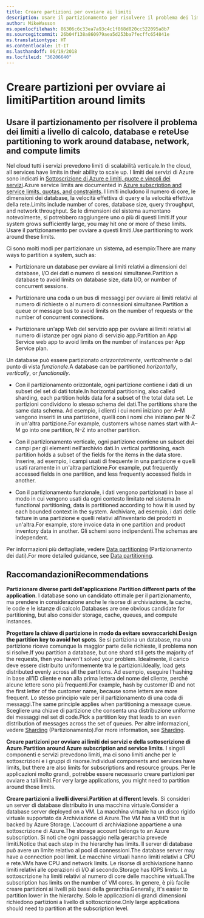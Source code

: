 ```yaml
---
title: Creare partizioni per ovviare ai limiti
description: Usare il partizionamento per risolvere il problema dei limiti a livello di calcolo, database e rete
author: MikeWasson
ms.openlocfilehash: 86306c6c33ea7a93c4c1f868d820cc522095a8b7
ms.sourcegitcommit: 26b04f138a860979aea5d253ba7fecffc654841e
ms.translationtype: HT
ms.contentlocale: it-IT
ms.lasthandoff: 06/19/2018
ms.locfileid: "36206640"
---
```

# <a name="partition-around-limits"></a><span data-ttu-id="5ba7f-103">Creare partizioni per ovviare ai limiti</span><span class="sxs-lookup"><span data-stu-id="5ba7f-103">Partition around limits</span></span>

## <a name="use-partitioning-to-work-around-database-network-and-compute-limits"></a><span data-ttu-id="5ba7f-104">Usare il partizionamento per risolvere il problema dei limiti a livello di calcolo, database e rete</span><span class="sxs-lookup"><span data-stu-id="5ba7f-104">Use partitioning to work around database, network, and compute limits</span></span>

<span data-ttu-id="5ba7f-105">Nel cloud tutti i servizi prevedono limiti di scalabilità verticale.</span><span class="sxs-lookup"><span data-stu-id="5ba7f-105">In the cloud, all services have limits in their ability to scale up.</span></span> <span data-ttu-id="5ba7f-106">I limiti dei servizi di Azure sono indicati in [Sottoscrizione di Azure e limiti, quote e vincoli dei servizi][azure-limits].</span><span class="sxs-lookup"><span data-stu-id="5ba7f-106">Azure service limits are documented in [Azure subscription and service limits, quotas, and constraints][azure-limits].</span></span> <span data-ttu-id="5ba7f-107">I limiti includono il numero di core, le dimensioni dei database, la velocità effettiva di query e la velocità effettiva della rete.</span><span class="sxs-lookup"><span data-stu-id="5ba7f-107">Limits include number of cores, database size, query throughput, and network throughput.</span></span> <span data-ttu-id="5ba7f-108">Se le dimensioni del sistema aumentano notevolmente, si potrebbero raggiungere uno o più di questi limiti.</span><span class="sxs-lookup"><span data-stu-id="5ba7f-108">If your system grows sufficiently large, you may hit one or more of these limits.</span></span> <span data-ttu-id="5ba7f-109">Usare il partizionamento per ovviare a questi limiti.</span><span class="sxs-lookup"><span data-stu-id="5ba7f-109">Use partitioning to work around these limits.</span></span>

<span data-ttu-id="5ba7f-110">Ci sono molti modi per partizionare un sistema, ad esempio:</span><span class="sxs-lookup"><span data-stu-id="5ba7f-110">There are many ways to partition a system, such as:</span></span>

- <span data-ttu-id="5ba7f-111">Partizionare un database per ovviare ai limiti relativi a dimensioni del database, I/O dei dati o numero di sessioni simultanee.</span><span class="sxs-lookup"><span data-stu-id="5ba7f-111">Partition a database to avoid limits on database size, data I/O, or number of concurrent sessions.</span></span>

- <span data-ttu-id="5ba7f-112">Partizionare una coda o un bus di messaggi per ovviare ai limiti relativi al numero di richieste o al numero di connessioni simultanee.</span><span class="sxs-lookup"><span data-stu-id="5ba7f-112">Partition a queue or message bus to avoid limits on the number of requests or the number of concurrent connections.</span></span>

- <span data-ttu-id="5ba7f-113">Partizionare un'app Web del servizio app per ovviare ai limiti relativi al numero di istanze per ogni piano di servizio app.</span><span class="sxs-lookup"><span data-stu-id="5ba7f-113">Partition an App Service web app to avoid limits on the number of instances per App Service plan.</span></span> 

<span data-ttu-id="5ba7f-114">Un database può essere partizionato *orizzontalmente*, *verticalmente* o dal punto di vista *funzionale*.</span><span class="sxs-lookup"><span data-stu-id="5ba7f-114">A database can be partitioned *horizontally*, *vertically*, or *functionally*.</span></span>

- <span data-ttu-id="5ba7f-115">Con il partizionamento orizzontale, ogni partizione contiene i dati di un subset del set di dati totale.</span><span class="sxs-lookup"><span data-stu-id="5ba7f-115">In horizontal partitioning, also called sharding, each partition holds data for a subset of the total data set.</span></span> <span data-ttu-id="5ba7f-116">Le partizioni condividono lo stesso schema dei dati.</span><span class="sxs-lookup"><span data-stu-id="5ba7f-116">The partitions share the same data schema.</span></span> <span data-ttu-id="5ba7f-117">Ad esempio, i clienti i cui nomi iniziano per A&ndash;M vengono inseriti in una partizione, quelli con i nomi che iniziano per N&ndash;Z in un'altra partizione.</span><span class="sxs-lookup"><span data-stu-id="5ba7f-117">For example, customers whose names start with A&ndash;M go into one partition, N&ndash;Z into another partition.</span></span>

- <span data-ttu-id="5ba7f-118">Con il partizionamento verticale, ogni partizione contiene un subset dei campi per gli elementi nell'archivio dati.</span><span class="sxs-lookup"><span data-stu-id="5ba7f-118">In vertical partitioning, each partition holds a subset of the fields for the items in the data store.</span></span> <span data-ttu-id="5ba7f-119">Inserire, ad esempio, i campi usati di frequente in una partizione e quelli usati raramente in un'altra partizione.</span><span class="sxs-lookup"><span data-stu-id="5ba7f-119">For example, put frequently accessed fields in one partition, and less frequently accessed fields in another.</span></span>

- <span data-ttu-id="5ba7f-120">Con il partizionamento funzionale, i dati vengono partizionati in base al modo in cui vengono usati da ogni contesto limitato nel sistema.</span><span class="sxs-lookup"><span data-stu-id="5ba7f-120">In functional partitioning, data is partitioned according to how it is used by each bounded context in the system.</span></span> <span data-ttu-id="5ba7f-121">Archiviare, ad esempio, i dati delle fatture in una partizione e quelli relativi all'inventario dei prodotti in un'altra.</span><span class="sxs-lookup"><span data-stu-id="5ba7f-121">For example, store invoice data in one partition and product inventory data in another.</span></span> <span data-ttu-id="5ba7f-122">Gli schemi sono indipendenti.</span><span class="sxs-lookup"><span data-stu-id="5ba7f-122">The schemas are independent.</span></span>

<span data-ttu-id="5ba7f-123">Per informazioni più dettagliate, vedere [Data partitioning][data-partitioning-guidance] (Partizionamento dei dati).</span><span class="sxs-lookup"><span data-stu-id="5ba7f-123">For more detailed guidance, see [Data partitioning][data-partitioning-guidance].</span></span>

## <a name="recommendations"></a><span data-ttu-id="5ba7f-124">Raccomandazioni</span><span class="sxs-lookup"><span data-stu-id="5ba7f-124">Recommendations</span></span>

<span data-ttu-id="5ba7f-125">**Partizionare diverse parti dell'applicazione**.</span><span class="sxs-lookup"><span data-stu-id="5ba7f-125">**Partition different parts of the application**.</span></span> <span data-ttu-id="5ba7f-126">I database sono un candidato ottimale per il partizionamento, ma prendere in considerazione anche le risorse di archiviazione, la cache, le code e le istanze di calcolo.</span><span class="sxs-lookup"><span data-stu-id="5ba7f-126">Databases are one obvious candidate for partitioning, but also consider storage, cache, queues, and compute instances.</span></span>

<span data-ttu-id="5ba7f-127">**Progettare la chiave di partizione in modo da evitare sovraccarichi**.</span><span class="sxs-lookup"><span data-stu-id="5ba7f-127">**Design the partition key to avoid hot spots**.</span></span> <span data-ttu-id="5ba7f-128">Se si partiziona un database, ma una partizione riceve comunque la maggior parte delle richieste, il problema non si risolve.</span><span class="sxs-lookup"><span data-stu-id="5ba7f-128">If you partition a database, but one shard still gets the majority of the requests, then you haven't solved your problem.</span></span> <span data-ttu-id="5ba7f-129">Idealmente, il carico deve essere distribuito uniformemente tra le partizioni.</span><span class="sxs-lookup"><span data-stu-id="5ba7f-129">Ideally, load gets distributed evenly across all the partitions.</span></span> <span data-ttu-id="5ba7f-130">Ad esempio, eseguire l'hashing in base all'ID cliente e non alla prima lettera del nome del cliente, perché alcune lettere sono più frequenti.</span><span class="sxs-lookup"><span data-stu-id="5ba7f-130">For example, hash by customer ID and not the first letter of the customer name, because some letters are more frequent.</span></span> <span data-ttu-id="5ba7f-131">Lo stesso principio vale per il partizionamento di una coda di messaggi.</span><span class="sxs-lookup"><span data-stu-id="5ba7f-131">The same principle applies when partitioning a message queue.</span></span> <span data-ttu-id="5ba7f-132">Scegliere una chiave di partizione che consenta una distribuzione uniforme dei messaggi nel set di code.</span><span class="sxs-lookup"><span data-stu-id="5ba7f-132">Pick a partition key that leads to an even distribution of messages across the set of queues.</span></span> <span data-ttu-id="5ba7f-133">Per altre informazioni, vedere [Sharding][sharding] (Partizionamento).</span><span class="sxs-lookup"><span data-stu-id="5ba7f-133">For more information, see [Sharding][sharding].</span></span>

<span data-ttu-id="5ba7f-134">**Creare partizioni per ovviare ai limiti dei servizi e della sottoscrizione di Azure**.</span><span class="sxs-lookup"><span data-stu-id="5ba7f-134">**Partition around Azure subscription and service limits**.</span></span> <span data-ttu-id="5ba7f-135">I singoli componenti e servizi prevedono limiti, ma ci sono limiti anche per le sottoscrizioni e i gruppi di risorse.</span><span class="sxs-lookup"><span data-stu-id="5ba7f-135">Individual components and services have limits, but there are also limits for subscriptions and resource groups.</span></span> <span data-ttu-id="5ba7f-136">Per le applicazioni molto grandi, potrebbe essere necessario creare partizioni per ovviare a tali limiti.</span><span class="sxs-lookup"><span data-stu-id="5ba7f-136">For very large applications, you might need to partition around those limits.</span></span>  

<span data-ttu-id="5ba7f-137">**Creare partizioni a livelli diversi**.</span><span class="sxs-lookup"><span data-stu-id="5ba7f-137">**Partition at different levels**.</span></span> <span data-ttu-id="5ba7f-138">Si consideri un server di database distribuito in una macchina virtuale.</span><span class="sxs-lookup"><span data-stu-id="5ba7f-138">Consider a database server deployed on a VM.</span></span> <span data-ttu-id="5ba7f-139">La macchina virtuale ha un disco rigido virtuale supportato da Archiviazione di Azure.</span><span class="sxs-lookup"><span data-stu-id="5ba7f-139">The VM has a VHD that is backed by Azure Storage.</span></span> <span data-ttu-id="5ba7f-140">L'account di archiviazione appartiene a una sottoscrizione di Azure.</span><span class="sxs-lookup"><span data-stu-id="5ba7f-140">The storage account belongs to an Azure subscription.</span></span> <span data-ttu-id="5ba7f-141">Si noti che ogni passaggio nella gerarchia prevede limiti.</span><span class="sxs-lookup"><span data-stu-id="5ba7f-141">Notice that each step in the hierarchy has limits.</span></span> <span data-ttu-id="5ba7f-142">Il server di database può avere un limite relativo al pool di connessioni.</span><span class="sxs-lookup"><span data-stu-id="5ba7f-142">The database server may have a connection pool limit.</span></span> <span data-ttu-id="5ba7f-143">Le macchine virtuali hanno limiti relativi a CPU e rete.</span><span class="sxs-lookup"><span data-stu-id="5ba7f-143">VMs have CPU and network limits.</span></span> <span data-ttu-id="5ba7f-144">Le risorse di archiviazione hanno limiti relativi alle operazioni di I/O al secondo.</span><span class="sxs-lookup"><span data-stu-id="5ba7f-144">Storage has IOPS limits.</span></span> <span data-ttu-id="5ba7f-145">La sottoscrizione ha limiti relativi al numero di core delle macchine virtuali.</span><span class="sxs-lookup"><span data-stu-id="5ba7f-145">The subscription has limits on the number of VM cores.</span></span> <span data-ttu-id="5ba7f-146">In genere, è più facile creare partizioni ai livelli più bassi della gerarchia.</span><span class="sxs-lookup"><span data-stu-id="5ba7f-146">Generally, it's easier to partition lower in the hierarchy.</span></span> <span data-ttu-id="5ba7f-147">Solo le applicazioni di grandi dimensioni richiedono partizioni a livello di sottoscrizione.</span><span class="sxs-lookup"><span data-stu-id="5ba7f-147">Only large applications should need to partition at the subscription level.</span></span> 

<!-- links -->

[azure-limits]: /azure/azure-subscription-service-limits
[data-partitioning-guidance]: ../../best-practices/data-partitioning.md
[sharding]: ../../patterns/sharding.md

 